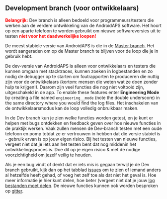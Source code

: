 ## Development branch (voor ontwikkelaars)

<font color="#FF0000"><strong>Belangrijk:</strong></font>
Dev branch is alleen bedoeld voor programmeurs/testers die werken aan de verdere ontwikkeling van de AndroidAPS software. Het hoort op een aparte telefoon te worden gebruikt om nieuwe softwareversies uit te testen <font color="#FF0000"><strong>niet voor het daadwerkelijke loopen!</strong></font>

De meest stabiele versie van AndroidAPS is die in de [Master branch](https://github.com/nightscout/AndroidAPS/tree/master). Het wordt aangeraden om op de Master branch te blijven voor de loop die je in gebruik hebt.

De dev-versie van AndroidAPS is alleen voor ontwikkelaars en testers die kunnen omgaan met stacktraces, kunnen zoeken in logbestanden en zo nodig de debugger op te starten om foutrapporten te produceren die nuttig zijn voor de ontwikkelaars (kortom: mensen die weten wat ze doen zonder hulp te krijgen!). Daarom zijn veel functies die nog niet voltooid zijn, uitgeschakeld in de app. To enable these features enter **Engineering Mode** by creating a file named `engineering__mode` (note the double underscore) in the same directory where you would find the log files. Het inschakelen van de ontwikkelaarsmodus kan de loop volledig onbruikbaar maken.

In de Dev branch kun je zien welke functies worden getest, en je kunt er helpen met bugs ontdekken en feedback geven over hoe nieuwe functies in de praktijk werken. Vaak zullen mensen de Dev-branch testen met een oude telefoon en pomp totdat ze er vertrouwen in hebben dat die versie stabiel is - gebruik ervan is op jouw eigen risico. Bij het testen van nieuwe functies, vergeet niet dat je iets aan het testen bent dat nog middenin het ontwikkelingsproces is. Doe dit op je eigen risico & met de nodige voorzichtigheid om jezelf veilig te houden.

Als je een bug vindt of denkt dat er iets mis is gegaan terwijl je de Dev branch gebruikt, kijk dan op het tabblad [issues](https://github.com/nightscout/AndroidAPS/issues) om te zien of iemand anders al hetzelfde heeft gehad, of voeg het zelf toe als dat niet het geval is. Hoe meer informatie je hier kunt delen, hoe beter (vergeet niet dat je jouw [log bestanden moet delen](../Usage/Accessing-logfiles.md). De nieuwe functies kunnen ook worden besproken op [gitter](https://gitter.im/MilosKozak/AndroidAPS).